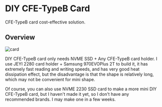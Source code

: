 # DIY CFE-TypeB Card

CFE-TypeB card cost-effective solution.

## Overview
![card](/card.jpg)

DIY CFE-TypeB card only needs NVME SSD + Any CFE-TypeB card holder. I use JEYI 2280 card holder + Samsung 970EVOPlus 2T to build it, it has extremely fast reading and writing speeds, and has very good heat dissipation effect, but the disadvantage is that the shape is relatively long, which may not be convenient for mini shape. 

Of course, you can also use NVME 2230 SSD card to make a more mini DIY CFE-TypeB card, but I haven't made it yet, so I don't have any recommended brands. I may make one in a few weeks.
